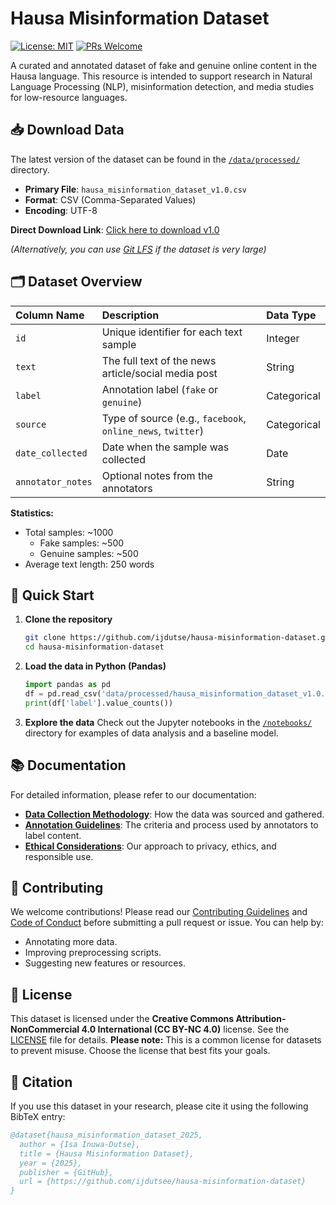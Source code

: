# Hausa Misinformation Dataset

[![License: MIT](https://img.shields.io/badge/License-MIT-yellow.svg)](https://opensource.org/licenses/MIT)
[![PRs Welcome](https://img.shields.io/badge/PRs-welcome-brightgreen.svg)](http://makeapullrequest.com)

A curated and annotated dataset of fake and genuine online content in the Hausa language. This resource is intended to support research in Natural Language Processing (NLP), misinformation detection, and media studies for low-resource languages.

## 📥 Download Data

The latest version of the dataset can be found in the [`/data/processed/`](/data/processed/) directory.
- **Primary File**: `hausa_misinformation_dataset_v1.0.csv`
- **Format**: CSV (Comma-Separated Values)
- **Encoding**: UTF-8

**Direct Download Link**: [Click here to download v1.0](data/processed/hausa_misinformation_dataset_v1.0.csv)

*(Alternatively, you can use [Git LFS](https://git-lfs.github.com/) if the dataset is very large)*

## 🗂️ Dataset Overview

| Column Name | Description | Data Type |
| :--- | :--- | :--- |
| `id` | Unique identifier for each text sample | Integer |
| `text` | The full text of the news article/social media post | String |
| `label` | Annotation label (`fake` or `genuine`) | Categorical |
| `source` | Type of source (e.g., `facebook`, `online_news`, `twitter`) | Categorical |
| `date_collected` | Date when the sample was collected | Date |
| `annotator_notes` | Optional notes from the annotators | String |

**Statistics:**
- Total samples: ~1000
  - Fake samples: ~500
  - Genuine samples: ~500
- Average text length: 250 words

## 🚀 Quick Start

1.  **Clone the repository**
    ```bash
    git clone https://github.com/ijdutse/hausa-misinformation-dataset.git
    cd hausa-misinformation-dataset
    ```

2.  **Load the data in Python (Pandas)**
    ```python
    import pandas as pd
    df = pd.read_csv('data/processed/hausa_misinformation_dataset_v1.0.csv')
    print(df['label'].value_counts())
    ```

3.  **Explore the data**
    Check out the Jupyter notebooks in the [`/notebooks/`](/notebooks/) directory for examples of data analysis and a baseline model.

## 📚 Documentation

For detailed information, please refer to our documentation:
- **[Data Collection Methodology](docs/data_collection.md)**: How the data was sourced and gathered.
- **[Annotation Guidelines](docs/annotation_guidelines.pdf)**: The criteria and process used by annotators to label content.
- **[Ethical Considerations](docs/ethical_considerations.md)**: Our approach to privacy, ethics, and responsible use.

## 🤝 Contributing

We welcome contributions! Please read our [Contributing Guidelines](CONTRIBUTING.md) and [Code of Conduct](CODE_OF_CONDUCT.md) before submitting a pull request or issue. You can help by:
- Annotating more data.
- Improving preprocessing scripts.
- Suggesting new features or resources.

## 📜 License

This dataset is licensed under the **Creative Commons Attribution-NonCommercial 4.0 International (CC BY-NC 4.0)** license. See the [LICENSE](LICENSE) file for details.
**Please note:** This is a common license for datasets to prevent misuse. Choose the license that best fits your goals.

## 🙏 Citation

If you use this dataset in your research, please cite it using the following BibTeX entry:

```bibtex
@dataset{hausa_misinformation_dataset_2025,
  author = {Isa Inuwa-Dutse},
  title = {Hausa Misinformation Dataset},
  year = {2025},
  publisher = {GitHub},
  url = {https://github.com/ijdutsee/hausa-misinformation-dataset}
}
